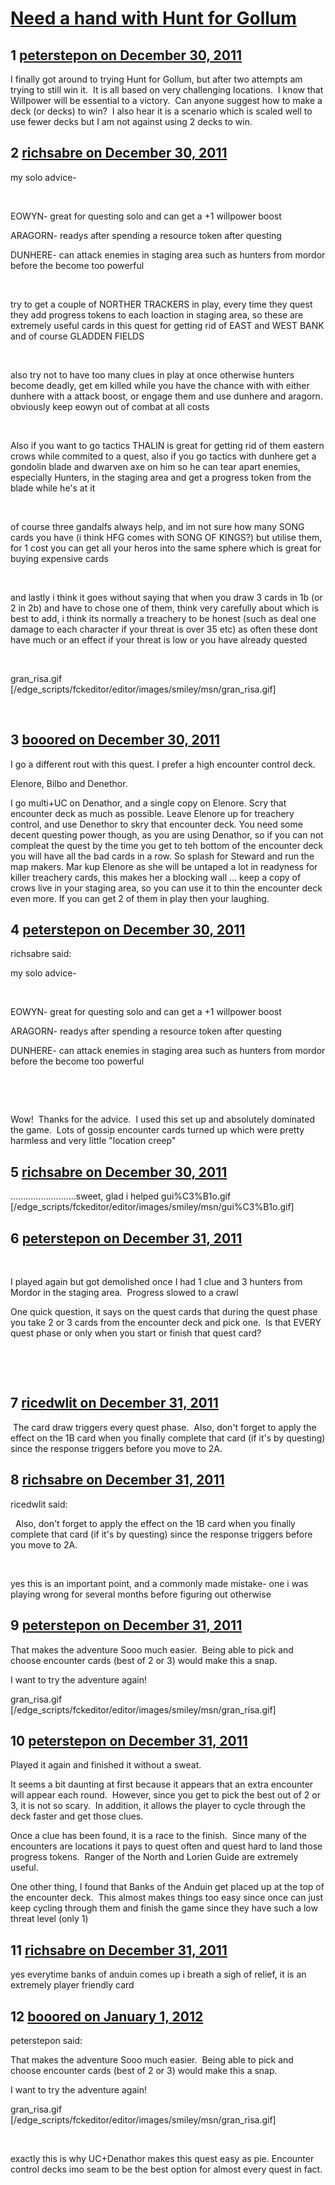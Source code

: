 # [Need a hand with Hunt for Gollum](https://community.fantasyflightgames.com/topic/58199-need-a-hand-with-hunt-for-gollum/)

## 1 [peterstepon on December 30, 2011](https://community.fantasyflightgames.com/topic/58199-need-a-hand-with-hunt-for-gollum/?do=findComment&comment=572692)

I finally got around to trying Hunt for Gollum, but after two attempts am trying to still win it.  It is all based on very challenging locations.  I know that Willpower will be essential to a victory.  Can anyone suggest how to make a deck (or decks) to win?  I also hear it is a scenario which is scaled well to use fewer decks but I am not against using 2 decks to win. 

## 2 [richsabre on December 30, 2011](https://community.fantasyflightgames.com/topic/58199-need-a-hand-with-hunt-for-gollum/?do=findComment&comment=572701)

my solo advice-

 

EOWYN- great for questing solo and can get a +1 willpower boost

ARAGORN- readys after spending a resource token after questing

DUNHERE- can attack enemies in staging area such as hunters from mordor before the become too powerful

 

try to get a couple of NORTHER TRACKERS in play, every time they quest they add progress tokens to each loaction in staging area, so these are extremely useful cards in this quest for getting rid of EAST and WEST BANK and of course GLADDEN FIELDS

 

also try not to have too many clues in play at once otherwise hunters become deadly, get em killed while you have the chance with with either dunhere with a attack boost, or engage them and use dunhere and aragorn. obviously keep eowyn out of combat at all costs

 

Also if you want to go tactics THALIN is great for getting rid of them eastern crows while commited to a quest, also if you go tactics with dunhere get a gondolin blade and dwarven axe on him so he can tear apart enemies, especially Hunters, in the staging area and get a progress token from the blade while he's at it

 

of course three gandalfs always help, and im not sure how many SONG cards you have (i think HFG comes with SONG OF KINGS?) but utilise them, for 1 cost you can get all your heros into the same sphere which is great for buying expensive cards

 

and lastly i think it goes without saying that when you draw 3 cards in 1b (or 2 in 2b) and have to chose one of them, think very carefully about which is best to add, i think its normally a treachery to be honest (such as deal one damage to each character if your threat is over 35 etc) as often these dont have much or an effect if your threat is low or you have already quested

 

gran_risa.gif [/edge_scripts/fckeditor/editor/images/smiley/msn/gran_risa.gif]

 

## 3 [booored on December 30, 2011](https://community.fantasyflightgames.com/topic/58199-need-a-hand-with-hunt-for-gollum/?do=findComment&comment=572828)

I go a different rout with this quest. I prefer a high encounter control deck.

Elenore, Bilbo and Denethor.

I go multi+UC on Denathor, and a single copy on Elenore. Scry that encounter deck as much as possible. Leave Elenore up for treachery control, and use Denethor to skry that encounter deck. You need some decent questing power though, as you are using Denathor, so if you can not compleat the quest by the time you get to teh bottom of the encounter deck you will have all the bad cards in a row. So splash for Steward and run the map makers. Mar kup Elenore as she will be untaped a lot in readyness for killer treachery cards, this makes her a blocking wall ... keep a copy of crows live in your staging area, so you can use it to thin the encounter deck even more. If you can get 2 of them in play then your laughing.

## 4 [peterstepon on December 30, 2011](https://community.fantasyflightgames.com/topic/58199-need-a-hand-with-hunt-for-gollum/?do=findComment&comment=572847)

richsabre said:

my solo advice-

 

EOWYN- great for questing solo and can get a +1 willpower boost

ARAGORN- readys after spending a resource token after questing

DUNHERE- can attack enemies in staging area such as hunters from mordor before the become too powerful

 



 

Wow!  Thanks for the advice.  I used this set up and absolutely dominated the game.  Lots of gossip encounter cards turned up which were pretty harmless and very little "location creep"

## 5 [richsabre on December 30, 2011](https://community.fantasyflightgames.com/topic/58199-need-a-hand-with-hunt-for-gollum/?do=findComment&comment=572858)

..........................sweet, glad i helped gui%C3%B1o.gif [/edge_scripts/fckeditor/editor/images/smiley/msn/gui%C3%B1o.gif]

## 6 [peterstepon on December 31, 2011](https://community.fantasyflightgames.com/topic/58199-need-a-hand-with-hunt-for-gollum/?do=findComment&comment=573070)

 

I played again but got demolished once I had 1 clue and 3 hunters from Mordor in the staging area.  Progress slowed to a crawl

One quick question, it says on the quest cards that during the quest phase you take 2 or 3 cards from the encounter deck and pick one.  Is that EVERY quest phase or only when you start or finish that quest card?

 

 

## 7 [ricedwlit on December 31, 2011](https://community.fantasyflightgames.com/topic/58199-need-a-hand-with-hunt-for-gollum/?do=findComment&comment=573085)

 The card draw triggers every quest phase.  Also, don't forget to apply the effect on the 1B card when you finally complete that card (if it's by questing) since the response triggers before you move to 2A.

## 8 [richsabre on December 31, 2011](https://community.fantasyflightgames.com/topic/58199-need-a-hand-with-hunt-for-gollum/?do=findComment&comment=573093)

ricedwlit said:

  Also, don't forget to apply the effect on the 1B card when you finally complete that card (if it's by questing) since the response triggers before you move to 2A.



 

yes this is an important point, and a commonly made mistake- one i was playing wrong for several months before figuring out otherwise

## 9 [peterstepon on December 31, 2011](https://community.fantasyflightgames.com/topic/58199-need-a-hand-with-hunt-for-gollum/?do=findComment&comment=573120)

That makes the adventure Sooo much easier.  Being able to pick and choose encounter cards (best of 2 or 3) would make this a snap.

I want to try the adventure again!

gran_risa.gif [/edge_scripts/fckeditor/editor/images/smiley/msn/gran_risa.gif]

## 10 [peterstepon on December 31, 2011](https://community.fantasyflightgames.com/topic/58199-need-a-hand-with-hunt-for-gollum/?do=findComment&comment=573132)

Played it again and finished it without a sweat.

It seems a bit daunting at first because it appears that an extra encounter will appear each round.  However, since you get to pick the best out of 2 or 3, it is not so scary.  In addition, it allows the player to cycle through the deck faster and get those clues.

Once a clue has been found, it is a race to the finish.  Since many of the encounters are locations it pays to quest often and quest hard to land those progress tokens.  Ranger of the North and Lorien Guide are extremely useful.

One other thing, I found that Banks of the Anduin get placed up at the top of the encounter deck.  This almost makes things too easy since once can just keep cycling through them and finish the game since they have such a low threat level (only 1)

## 11 [richsabre on December 31, 2011](https://community.fantasyflightgames.com/topic/58199-need-a-hand-with-hunt-for-gollum/?do=findComment&comment=573136)

yes everytime banks of anduin comes up i breath a sigh of relief, it is an extremely player friendly card

## 12 [booored on January 1, 2012](https://community.fantasyflightgames.com/topic/58199-need-a-hand-with-hunt-for-gollum/?do=findComment&comment=573207)

peterstepon said:

That makes the adventure Sooo much easier.  Being able to pick and choose encounter cards (best of 2 or 3) would make this a snap.

I want to try the adventure again!

gran_risa.gif [/edge_scripts/fckeditor/editor/images/smiley/msn/gran_risa.gif]



 

exactly this is why UC+Denathor makes this quest easy as pie. Encounter control decks imo seam to be the best option for almost every quest in fact.

